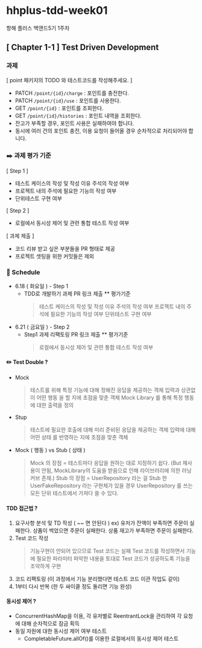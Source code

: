 # hhplus-tdd-week01
항해 플러스 백앤드5기 1주차


## [ Chapter 1-1 ] Test Driven Development


### 과제
[ point 패키지의 TODO 와 테스트코드를 작성해주세요. ]
* PATCH  `/point/{id}/charge` : 포인트를 충전한다.
* PATCH `/point/{id}/use` : 포인트를 사용한다.
* GET `/point/{id}` : 포인트를 조회한다.
* GET `/point/{id}/histories` : 포인트 내역을 조회한다.
* 잔고가 부족할 경우, 포인트 사용은 실패하여야 합니다.
* 동시에 여러 건의 포인트 충전, 이용 요청이 들어올 경우 순차적으로 처리되어야 합니다.


### :black_nib: 과제 평가 기준
[ Step 1 ]
* 테스트 케이스의 작성 및 작성 이유 주석의 작성 여부
* 프로젝트 내의 주석에 필요한 기능의 작성 여부
* 단위테스트 구현 여부

[ Step 2 ]
* 로컬에서 동시성 제어 및 관련 통합 테스트 작성 여부

[ 과제 제출 ] 
* 코드 리뷰 받고 싶은 부분들을 PR 형태로 제공
* 프로젝트 셋팅을 위한 커밋들은 제외


### :date: Schedule
* 6.18 ( 화요일 ) - Step 1
  - TDD로 개발하기 과제 PR 링크 제출
    ** 평가기준
     > 테스트 케이스의 작성 및 작성 이유 주석의 작성 여부
     > 프로젝트 내의 주석에 필요한 기능의 작성 여부
     > 단위테스트 구현 여부
     > 
* 6.21 ( 금요일 ) - Step 2
  - Step1 과제 리팩토링 PR 링크 제출
    ** 평가기준
     > 로컬에서 동시성 제어 및 관련 통합 테스트 작성 여부


#### :pencil2: Test Double ?
* Mock
  > 테스트를 위해 특정 기능에 대해 정해진 응답을 제공하는 객체
  > 입력과 상관없이 어떤 행동 을 할 지에 초점을 맞춘 객체
  > Mock Library 를 통해 특정 행동에 대한 출력을 정의
* Stup
  > 테스트에 필요한 호출에 대해 미리 준비된 응답을 제공하는 객체
  > 입력에 대해 어떤 상태 를 반영하는 지에 초점을 맞춘 객체
* Mock ( 행동 ) vs Stub ( 상태 )
  > Mock 의 장점 = 테스트마다 응답을 원하는 대로 지정하기 쉽다. (But 재사용이 안됨, MockLibrary의 도움을 받음으로 인해 라이브러리에 의한 러닝커브 존재.)
  > Stub 의 장점 = UserRepository 라는 걸 Stub 한 UserFakeRepository 라는 구현체가 있을 경우 UserRepository 를 쓰는 모든 단위 테스트에서 가져다 쓸 수 있다.


#### TDD 접근법 ?
1. 요구사항 분석 및 TD 작성 ( ~~ 면 안된다 )
   ex) 유저가 잔액이 부족하면 주문이 실패한다.
       상품이 썩었으면 주문이 실패한다.
       상품 재고가 부족하면 주문이 실패한다.
2. Test 코드 작성
   > 기능구현이 안되어 있으므로 Test 코드는 실패
   > Test 코드를 작성하면서 기능에 필요한 파라미터 파악한 내용을 토대로 Test 코드가 성공하도록 기능을 조악하게 구현
3. 코드 리팩토링 (이 과정에서 기능 분리했다면 테스트 코드 이관 작업도 같이)
4. 1부터 다시 반복 (한 두 싸이클 정도 돌리면 기능 완성)


#### 동시성 제어 ?
* ConcurrentHashMap을 이용, 각 유저별로 ReentrantLock을 관리하여 각 요청에 대해 순차적으로 잠금 획득
* 동일 자원에 대한 동시성 제어 여부 테스트
  - CompletableFuture.allOf()를 이용한 로컬에서의 동시성 제어 테스트
